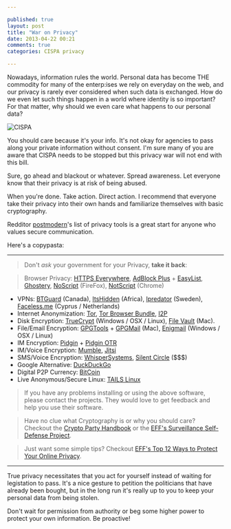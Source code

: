 ```yaml
---

published: true
layout: post
title: "War on Privacy"
date: 2013-04-22 00:21
comments: true
categories: CISPA privacy

---
```


Nowadays, information rules the world. Personal data has become THE commodity for many of the enterp:ises we rely on everyday on the web, and our privacy is rarely ever considered when such data is exchanged. How do we even let such things happen in a world where identity is so important? For that matter, why should we even care what happens to our personal data?

![CISPA](http://www.conservativedailynews.com/wp-content/uploads/2013/02/cispa-passes-house.jpg)

You should care because it's your info. It's not okay for agencies to pass along your private information without consent. I'm sure many of you are aware that CISPA needs to be stopped but this privacy war will not end with this bill.

Sure, go ahead and blackout or whatever. Spread awareness. Let everyone know that their privacy is at risk of being abused. 

When you're done. Take action. Direct action. I recommend that everyone take their privacy into their own hands and familiarize themselves with basic cryptography.

Redditor [postmodern](http://www.reddit.com/user/postmodern)'s list of privacy tools is a great start for anyone who values secure communication.

Here's a copypasta:


----------------------------------------

>Don't _ask_ your government for your Privacy, **take it back**:

> Browser Privacy: [HTTPS Everywhere](https://www.eff.org/https-everywhere), [AdBlock Plus](http://adblockplus.org/en/firefox) + [EasyList](http://easylist.adblockplus.org/en/), [Ghostery](http://www.ghostery.com/), [NoScript](http://noscript.net/) (FireFox), [NotScript](https://chrome.google.com/webstore/detail/notscripts/odjhifogjcknibkahlpidmdajjpkkcfn?hl=en) (Chrome)
* VPNs: [BTGuard](http://btguard.com/) (Canada), [ItsHidden](http://www.itshidden.eu/) (Africa), [Ipredator](https://ipredator.se/) (Sweden), [Faceless.me](http://faceless.me/) (Cyprus / Netherlands)
* Internet Anonymization: [Tor](https://www.torproject.org/), [Tor Browser Bundle](https://www.torproject.org/projects/torbrowser.html.en), [I2P](http://i2p2.de/)
* Disk Encryption: [TrueCrypt](http://www.truecrypt.org/) (Windows / OSX / Linux), [File Vault](http://support.apple.com/kb/ht4790) (Mac).
* File/Email Encryption: [GPGTools](https://www.gpgtools.org/) + [GPGMail](https://www.gpgtools.org/gpgmail/index.html) (Mac),  [Enigmail](http://www.enigmail.net/home/index.php) (Windows / OSX / Linux)
* IM Encryption: [Pidgin](http://www.pidgin.im/) + [Pidgin OTR](http://www.cypherpunks.ca/otr/)
* IM/Voice Encryption: [Mumble](http://mumble.sourceforge.net/), [Jitsi](https://jitsi.org/)
* SMS/Voice Encryption: [WhisperSystems](http://www.whispersystems.org/), [Silent Circle](https://silentcircle.com/) ($$$)
* Google Alternative: [DuckDuckGo](https://duckduckgo.com/)
* Digital P2P Currency: [BitCoin](http://bitcoin.org/)
* Live Anonymous/Secure Linux: [TAILS Linux](https://tails.boum.org/)

>If you have any problems installing or using the above software, please contact the projects. They would love to get feedback and help you use their software.

>Have no clue what Cryptography is or why you should care? Checkout the
[Crypto Party Handbook](http://weise7.org/tmp/cryptobook-v1.1.pdf)
or the [EFF's Surveillance Self-Defense Project](https://ssd.eff.org/).

>Just want some simple tips? Checkout
[EFF's Top 12 Ways to Protect Your Online Privacy](https://www.eff.org/wp/effs-top-12-ways-protect-your-online-privacy).

----------------------------------------

True privacy necessitates that you act for yourself instead of waiting for legistation to pass. It's a nice gesture to petition the politicians that have already been bought, but in the long run it's really up to you to keep your personal data from being stolen.

Don't wait for permission from authority or beg some higher power to protect your own information. Be proactive! 
